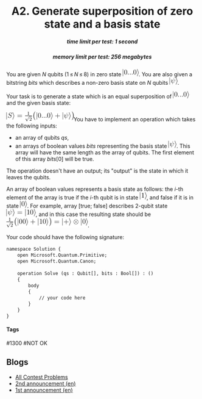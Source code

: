 <h1 style='text-align: center;'> A2. Generate superposition of zero state and a basis state</h1>

<h5 style='text-align: center;'>time limit per test: 1 second</h5>
<h5 style='text-align: center;'>memory limit per test: 256 megabytes</h5>

You are given *N* qubits (1 ≤ *N* ≤ 8) in zero state ![](images/8bb67080da7081bfb802ca6ecc5abc4f4c5ca190.png). You are also given a bitstring *bits* which describes a non-zero basis state on *N* qubits ![](images/a2b41145e9f49aa274a587b2f9d65cc9e1009d74.png).

Your task is to generate a state which is an equal superposition of ![](images/8bb67080da7081bfb802ca6ecc5abc4f4c5ca190.png) and the given basis state:

![](images/3c269ffe47860b0f64815b3a2967fc04eae1158d.png)You have to implement an operation which takes the following inputs:

* an array of qubits *qs*,
* an arrays of boolean values *bits* representing the basis state ![](images/a2b41145e9f49aa274a587b2f9d65cc9e1009d74.png). This array will have the same length as the array of qubits. The first element of this array *bits*[0] will be true.

The operation doesn't have an output; its "output" is the state in which it leaves the qubits.

An array of boolean values represents a basis state as follows: the *i*-th element of the array is true if the *i*-th qubit is in state ![](images/08c9f8a718e14660a9d064a4b3c11e6340bef9c4.png), and false if it is in state ![](images/c1f9019c20fc8a9610d31c36ba7860cef0b7c55c.png). For example, array [true; false] describes 2-qubit state ![](images/1d2a4e8366f050f00dba1a3eb5c6098a0dfa8d6f.png), and in this case the resulting state should be ![](images/3164767c7c3d394bebf51ea277b19f40852bdb01.png).

Your code should have the following signature:


```text
namespace Solution {  
    open Microsoft.Quantum.Primitive;  
    open Microsoft.Quantum.Canon;  
  
    operation Solve (qs : Qubit[], bits : Bool[]) : ()  
    {  
        body  
        {  
            // your code here  
        }  
    }  
}
```


#### Tags 

#1300 #NOT OK 

## Blogs
- [All Contest Problems](../Microsoft_Q_Coding_Contest_-_Summer_2018.md)
- [2nd announcement (en)](../blogs/2nd_announcement_(en).md)
- [1st announcement (en)](../blogs/1st_announcement_(en).md)
